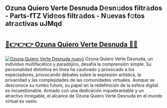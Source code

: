 ## Ozuna Quiero Verte Desnuda D𝚎sn𝚞dos filtr𝚊dos - Parts-fTZ Vid𝚎os filtr𝚊dos - N𝚞evas f𝚘tos atr𝚊ctivas uJMqd

# <h2><a href="http://mb4mof.tromn.icu/?c=Ozuna+Quiero+Verte+Desnuda">🔗👉👉👉 Ozuna Quiero Verte Desnuda 🔗🔗</a></h2>

[![Ozuna Quiero Verte Desnuda nuevo](https://i.imgur.com/pEAQMta.gif)](http://mb4mof.tromn.icu/?c=Ozuna+Quiero+Verte+Desnuda)
Ozuna Quiero Verte Desnuda, un individuo multifacético y paradójico, desafía la comprensión simple. Su personalidad distintiva en línea ha cautivado y provocado a los espectadores, provocando debates sobre la expresión artística, la privacidad y las complejidades de las comunidades virtuales. Aunque se desconoce su rumbo futuro, su papel en la redefinición de la esfera digital es incuestionable. Armado con una dedicación inquebrantable y un atractivo innegable, el alcance de Ozuna Quiero Verte Desnuda en el mundo virtual es vasto.
